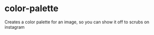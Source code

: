 # color-palette
Creates a color palette for an image, so you can show it off to scrubs on instagram
